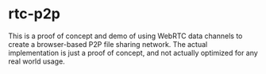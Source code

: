 rtc-p2p
=======

This is a proof of concept and demo of using WebRTC data channels to create
a browser-based P2P file sharing network. The actual implementation is just
a proof of concept, and not actually optimized for any real world usage.
